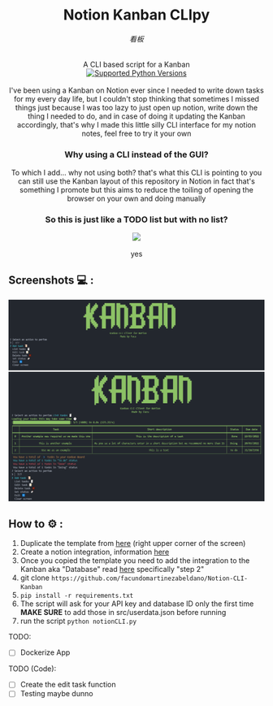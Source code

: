 <div align="center">
  <h1>Notion Kanban CLIpy</h1>
  <div align= "center">
    <h6>看板</h6>
  </div>
  <div align= "center">
    A CLI based script for a Kanban
  </div>
  <div align= "center">
    <a href="tox.ini"><img src="https://img.shields.io/pypi/pyversions/notion-client" alt="Supported Python Versions"></a>
  </div>
</div>
</br>

<div align= "center">
I've been using a Kanban on Notion ever since I needed to write down tasks for my every day life, but I couldn't stop thinking that sometimes I missed things just because I was too lazy to just open up notion, write down the thing I needed to do, and in case of doing it updating the Kanban accordingly, that's why I made this little silly CLI interface for my notion notes, feel free to try it your own    
</div>

<div align="center">
  <h3>Why using a CLI instead of the GUI?</h3>
    <p>To which I add... why not using both? that's what this CLI is pointing to you can still use the Kanban layout of this repository in Notion in fact that's something I promote but this aims to reduce the toiling of opening the browser on your own and doing manually </p>
</div align= "center">

<div align="center">
  <h3>So this is just like a TODO list but with no list?</h3>
    <img src="https://i.imgur.com/v1q728w.png">
    <p>yes</p>
</div align= "center">

## Screenshots 💻 :
<div align= "center">
  <a href="tox.ini"><img src="./src/screenshot1.png" ></a>
  <a href="tox.ini"><img src="./src/screenshot2.png" ></a>
</div>



## How to ⚙️ :
1. Duplicate the template from [here](https://boundless-heather-d8e.notion.site/63cd54d3b2254b02b9f258c52e38400a?v=8df3f9fdd3f446c8b2d89c794e29fd81) (right upper corner of the screen)
2. Create a notion integration, information [here](https://www.notion.so/my-integrations)
3. Once you copied the template you need to add the integration to the Kanban aka "Database" read [here](https://www.notion.so/my-integrations) specifically "step 2"
4. git clone `https://github.com/facundomartinezabeldano/Notion-CLI-Kanban`
5. `pip install -r requirements.txt`
6. The script will ask for your API key and database ID only the first time **MAKE SURE** to add those in src/userdata.json before running
7. run the script `python notionCLI.py`


TODO:
- [ ] Dockerize App

TODO (Code):
- [ ] Create the edit task function
- [ ] Testing maybe dunno
